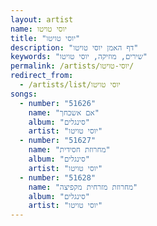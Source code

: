 ```yaml
---
layout: artist
name: יוסי טויטו
title: "יוסי טויטו"
description: "דף האמן יוסי טויטו"
keywords: "שירים, מוזיקה, יוסי טויטו"
permalink: /artists/יוסי-טויטו/
redirect_from:
  - /artists/list/יוסי טויטו
songs:
  - number: "51626"
    name: "אם אשכחך"
    album: "סינגלים"
    artist: "יוסי טויטו"
  - number: "51627"
    name: "מחרוזת חסידית"
    album: "סינגלים"
    artist: "יוסי טויטו"
  - number: "51628"
    name: "מחרוזת מזרחית מקפיצה"
    album: "סינגלים"
    artist: "יוסי טויטו"
---
```


